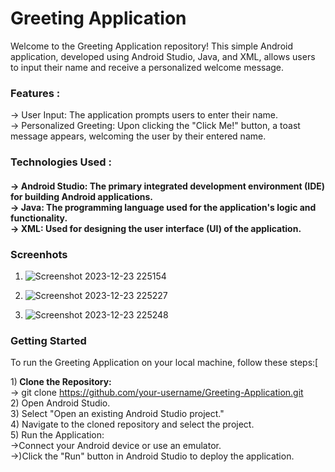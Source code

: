 <h1> Greeting Application </h1>
Welcome to the Greeting Application repository! This simple Android application, developed using Android Studio, Java, and XML, allows users to input their name and receive a personalized welcome message.<br>

<h3> Features : </h4>
-> User Input: The application prompts users to enter their name. <br>
-> Personalized Greeting: Upon clicking the "Click Me!" button, a toast message appears, welcoming the user by their entered name.<br>
<h3> Technologies Used : <h4>
-> Android Studio: The primary integrated development environment (IDE) for building Android applications.<br>
-> Java: The programming language used for the application's logic and functionality.<br>
-> XML: Used for designing the user interface (UI) of the application.<br>

 <h3>Screenhots</h3>
 
1) ![Screenshot 2023-12-23 225154](https://github.com/Shivarora22/Greeting_app-java/assets/104933581/d8d2fb1c-d161-499f-95c0-bef1b24b8ed9)

2) ![Screenshot 2023-12-23 225227](https://github.com/Shivarora22/Greeting_app-java/assets/104933581/825c24c2-a6ef-4514-acf3-1dfaed9fb8fb)

3) ![Screenshot 2023-12-23 225248](https://github.com/Shivarora22/Greeting_app-java/assets/104933581/8f780312-4485-4959-aa69-c2c6e5a7db8e)

<h3>Getting Started </h4>
To run the Greeting Application on your local machine, follow these steps:[

1)<b> Clone the Repository: </b> <br>
 -> git clone https://github.com/your-username/Greeting-Application.git<br>
2) Open Android Studio.<br>
3) Select "Open an existing Android Studio project."<br>
4) Navigate to the cloned repository and select the project.<br>
5) Run the Application: <br>
  ->Connect your Android device or use an emulator.<br>
  ->)Click the "Run" button in Android Studio to deploy the application.<br>



